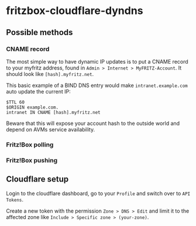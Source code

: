 # fritzbox-cloudflare-dyndns

## Possible methods

### CNAME record

The most simple way to have dynamic IP updates is to put a CNAME record to your myfritz address, found in `Admin > Internet > MyFRITZ-Account`.
It should look like `[hash].myfritz.net`.

This basic example of a BIND DNS entry would make `intranet.example.com` auto update the current IP: 

```
$TTL 60
$ORIGIN example.com.
intranet IN CNAME [hash].myfritz.net
```

Beware that this will expose your account hash to the outside world and depend on AVMs service availability.

### Fritz!Box polling

### Fritz!Box pushing

## Cloudflare setup

Login to the cloudflare dashboard, go to your `Profile` and switch over to `API Tokens`.

Create a new token with the permission `Zone > DNS > Edit` and limit it to the affected zone like `Include > Specific zone > (your-zone)`.
